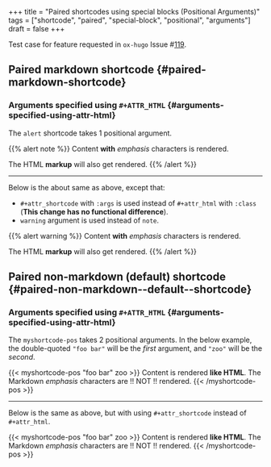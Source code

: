 +++
title = "Paired shortcodes using special blocks (Positional Arguments)"
tags = ["shortcode", "paired", "special-block", "positional", "arguments"]
draft = false
+++

Test case for feature requested in `ox-hugo` Issue #[119](https://github.com/kaushalmodi/ox-hugo/issues/119).


## Paired markdown shortcode {#paired-markdown-shortcode}


### Arguments specified using `#+ATTR_HTML` {#arguments-specified-using-attr-html}

The `alert` shortcode takes 1 positional argument.

<style>
 .alert {
     padding: 15px;
     margin-bottom: 20px;
     border: 1px solid transparent;
     border-radius: 4px;
 }
 div.alert {
     border-radius: 10px;
     margin-bottom: 1rem;
 }

 div.alert p {
     position: relative;
     display: block;
     font-size: 1rem;
     margin-left: 2rem;
     margin-top: 0;
     margin-bottom: 0;
 }

 div.alert a {
     color: rgba(255,255,255,0.9);
     text-decoration: none;
     border-bottom: solid 1px #e4e4e4;
     transition: color 0.2s ease-in-out, border-color 0.2s ease-in-out;
 }

 div.alert a:hover {
     border-bottom-color: transparent;
     color: rgba(255,255,255,0.5) !important;
 }

 .alert-note {
     color: #fff;
     background-color: #03A9F4; /* Material LightBlue500 */
     border-color: #bce8f1;
 }

 .alert-warning {
     color: #fff;
     background-color: #f44336; /* Material Red500 */
     border-color: #ebccd1;
 }
</style>

<style>
 div.alert p:first-child::before {
     position: absolute;
     top: -0.5rem;
     left: -2rem;
     font-family: 'FontAwesome';
     font-size: 1.5rem;
     color: #fff;
     /* content: '\f05a'; */
     content: '🛈';
     width: 1.5rem;
     text-align: center;
 }

 div.alert-warning p:first-child:before {
     /* content: '\f071'; */
     content: '⚠';
 }
</style>

{{% alert note %}}
Content **with** _emphasis_ characters is rendered.

The HTML <b>markup</b> will also get rendered.
{{% /alert %}}

---

Below is the about same as above, except that:

-   `#+attr_shortcode` with `:args` is used instead of `#+attr_html`
    with `:class` (**This change has no functional difference**).
-   `warning` argument is used instead of `note`.

{{% alert warning %}}
Content **with** _emphasis_ characters is rendered.

The HTML <b>markup</b> will also get rendered.
{{% /alert %}}


## Paired non-markdown (default) shortcode {#paired-non-markdown--default--shortcode}


### Arguments specified using `#+ATTR_HTML` {#arguments-specified-using-attr-html}

The `myshortcode-pos` takes 2 positional arguments. In the below
example, the double-quoted `"foo bar"` will be the _first_ argument,
and `"zoo"` will be the _second_.

{{< myshortcode-pos "foo bar" zoo >}}
Content is rendered <b>like HTML</b>. The Markdown _emphasis_
characters are !! NOT !! rendered.
{{< /myshortcode-pos >}}

---

Below is the same as above, but with using `#+attr_shortcode` instead
of `#+attr_html`.

{{< myshortcode-pos "foo bar" zoo >}}
Content is rendered <b>like HTML</b>. The Markdown _emphasis_
characters are !! NOT !! rendered.
{{< /myshortcode-pos >}}
